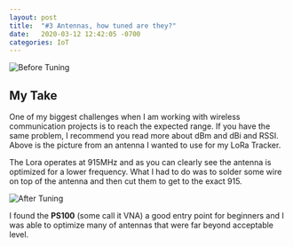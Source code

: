 ```yaml
---
layout: post
title:  "#3 Antennas, how tuned are they?"
date:   2020-03-12 12:42:05 -0700
categories: IoT
---
```

![Before Tuning](/assets/img/3before.png)

## My Take


One of my biggest challenges when I am working with wireless communication projects is to reach the expected range. If you have the same problem, I recommend you read more about dBm and dBi and RSSI. Above is the picture from an antenna I wanted to use for my LoRa Tracker. 

The Lora operates at 915MHz and as you can clearly see the antenna is optimized for a lower frequency. What I had to do was to solder some wire on top of the antenna and then cut them to get to the exact 915.

![After Tuning](/assets/img/3after.png)

I found the **PS100** (some call it VNA) a good entry point for beginners and I was able to optimize many of antennas that were far beyond acceptable level. 

